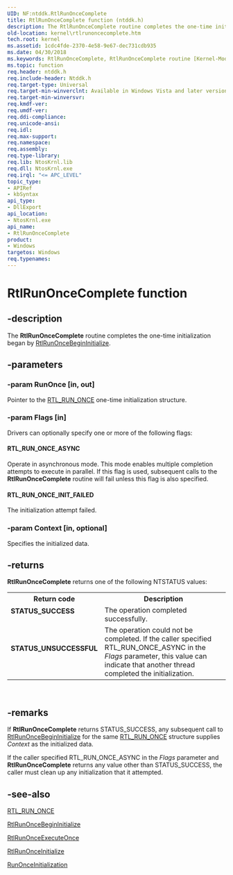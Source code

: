 ```yaml
---
UID: NF:ntddk.RtlRunOnceComplete
title: RtlRunOnceComplete function (ntddk.h)
description: The RtlRunOnceComplete routine completes the one-time initialization began by RtlRunOnceBeginInitialize.
old-location: kernel\rtlrunoncecomplete.htm
tech.root: kernel
ms.assetid: 1cdc4fde-2370-4e58-9e67-dec731cdb935
ms.date: 04/30/2018
ms.keywords: RtlRunOnceComplete, RtlRunOnceComplete routine [Kernel-Mode Driver Architecture], k109_00290091-7130-4217-8098-0baa7309223c.xml, kernel.rtlrunoncecomplete, ntddk/RtlRunOnceComplete
ms.topic: function
req.header: ntddk.h
req.include-header: Ntddk.h
req.target-type: Universal
req.target-min-winverclnt: Available in Windows Vista and later versions of Windows.
req.target-min-winversvr: 
req.kmdf-ver: 
req.umdf-ver: 
req.ddi-compliance: 
req.unicode-ansi: 
req.idl: 
req.max-support: 
req.namespace: 
req.assembly: 
req.type-library: 
req.lib: NtosKrnl.lib
req.dll: NtosKrnl.exe
req.irql: "<= APC_LEVEL"
topic_type:
- APIRef
- kbSyntax
api_type:
- DllExport
api_location:
- NtosKrnl.exe
api_name:
- RtlRunOnceComplete
product:
- Windows
targetos: Windows
req.typenames: 
---
```


# RtlRunOnceComplete function


## -description


The <b>RtlRunOnceComplete</b> routine completes the one-time initialization began by <a href="https://docs.microsoft.com/windows-hardware/drivers/ddi/content/ntddk/nf-ntddk-rtlrunoncebegininitialize">RtlRunOnceBeginInitialize</a>.


## -parameters




### -param RunOnce [in, out]

Pointer to the <a href="https://docs.microsoft.com/windows-hardware/drivers/kernel/eprocess">RTL_RUN_ONCE</a> one-time initialization structure.


### -param Flags [in]

Drivers can optionally specify one or more of the following flags:





#### RTL_RUN_ONCE_ASYNC

Operate in asynchronous mode. This mode enables multiple completion attempts to execute in parallel. If this flag is used, subsequent calls to the <b>RtlRunOnceComplete</b> routine will fail unless this flag is also specified.



#### RTL_RUN_ONCE_INIT_FAILED

The initialization attempt failed. 


### -param Context [in, optional]

Specifies the initialized data. 


## -returns



<b>RtlRunOnceComplete</b> returns one of the following NTSTATUS values:

<table>
<tr>
<th>Return code</th>
<th>Description</th>
</tr>
<tr>
<td width="40%">
<dl>
<dt><b>STATUS_SUCCESS</b></dt>
</dl>
</td>
<td width="60%">
The operation completed successfully.

</td>
</tr>
<tr>
<td width="40%">
<dl>
<dt><b>STATUS_UNSUCCESSFUL</b></dt>
</dl>
</td>
<td width="60%">
The operation could not be completed. If the caller specified RTL_RUN_ONCE_ASYNC in the <i>Flags</i> parameter, this value can indicate that another thread completed the initialization.

</td>
</tr>
</table>
 




## -remarks



If <b>RtlRunOnceComplete</b> returns STATUS_SUCCESS, any subsequent call to <a href="https://docs.microsoft.com/windows-hardware/drivers/ddi/content/ntddk/nf-ntddk-rtlrunoncebegininitialize">RtlRunOnceBeginInitialize</a> for the same <a href="https://docs.microsoft.com/windows-hardware/drivers/kernel/eprocess">RTL_RUN_ONCE</a> structure supplies <i>Context</i> as the initialized data.

If the caller specified RTL_RUN_ONCE_ASYNC in the <i>Flags</i> parameter and <b>RtlRunOnceComplete</b> returns any value other than STATUS_SUCCESS, the caller must clean up any initialization that it attempted. 




## -see-also




<a href="https://docs.microsoft.com/windows-hardware/drivers/kernel/eprocess">RTL_RUN_ONCE</a>



<a href="https://docs.microsoft.com/windows-hardware/drivers/ddi/content/ntddk/nf-ntddk-rtlrunoncebegininitialize">RtlRunOnceBeginInitialize</a>



<a href="https://docs.microsoft.com/windows-hardware/drivers/ddi/content/ntddk/nf-ntddk-rtlrunonceexecuteonce">RtlRunOnceExecuteOnce</a>



<a href="https://docs.microsoft.com/windows-hardware/drivers/ddi/content/ntddk/nf-ntddk-rtlrunonceinitialize">RtlRunOnceInitialize</a>



<a href="https://docs.microsoft.com/windows-hardware/drivers/ddi/content/ntddk/nc-ntddk-rtl_run_once_init_fn">RunOnceInitialization</a>
 

 

